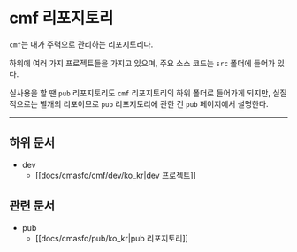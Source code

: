 
# cmf 리포지토리

`cmf`는 내가 주력으로 관리하는 리포지토리다.

하위에 여러 가지 프로젝트들을 가지고 있으며, 주요 소스 코드는 `src` 폴더에 들어가 있다.

실사용을 할 땐 `pub` 리포지토리도 `cmf` 리포지토리의 하위 폴더로 들어가게 되지만, 실질적으로는 별개의 리포이므로 `pub` 리포지토리에 관한 건 `pub` 페이지에서 설명한다.

---

## 하위 문서

* dev
  * [[docs/cmasfo/cmf/dev/ko_kr|dev 프로젝트]]

## 관련 문서

* pub
  * [[docs/cmasfo/pub/ko_kr|pub 리포지토리]]
